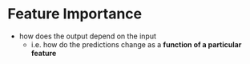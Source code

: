 # Feature Importance
- how does the output depend on the input
	- i.e. how do the predictions change as a **function of a particular feature**
